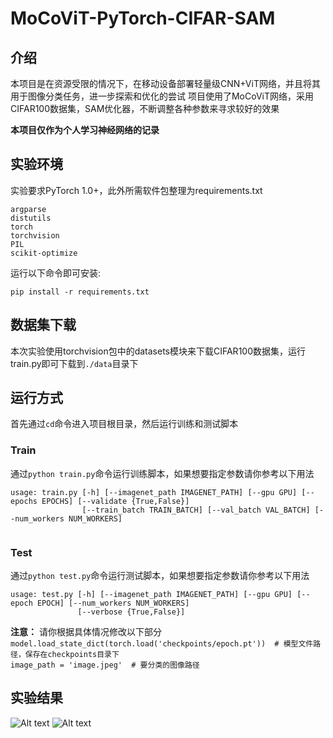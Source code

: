 # MoCoViT-PyTorch-CIFAR-SAM

## 介绍
本项目是在资源受限的情况下，在移动设备部署轻量级CNN+ViT网络，并且将其用于图像分类任务，进一步探索和优化的尝试
项目使用了MoCoViT网络，采用CIFAR100数据集，SAM优化器，不断调整各种参数来寻求较好的效果  

**本项目仅作为个人学习神经网络的记录**

## 实验环境
实验要求PyTorch 1.0+，此外所需软件包整理为requirements.txt
```
argparse
distutils
torch
torchvision
PIL
scikit-optimize
```
运行以下命令即可安装:
```
pip install -r requirements.txt
```


## 数据集下载
本次实验使用torchvision包中的datasets模块来下载CIFAR100数据集，运行train.py即可下载到```./data```目录下

## 运行方式
首先通过```cd```命令进入项目根目录，然后运行训练和测试脚本

### Train
通过```python train.py```命令运行训练脚本，如果想要指定参数请你参考以下用法

```
usage: train.py [-h] [--imagenet_path IMAGENET_PATH] [--gpu GPU] [--epochs EPOCHS] [--validate {True,False}]
                [--train_batch TRAIN_BATCH] [--val_batch VAL_BATCH] [--num_workers NUM_WORKERS]


```

### Test
通过```python test.py```命令运行测试脚本，如果想要指定参数请你参考以下用法
```
usage: test.py [-h] [--imagenet_path IMAGENET_PATH] [--gpu GPU] [--epoch EPOCH] [--num_workers NUM_WORKERS]
               [--verbose {True,False}]

```
**注意：** 请你根据具体情况修改以下部分  
```model.load_state_dict(torch.load('checkpoints/epoch.pt'))  # 模型文件路径，保存在checkpoints目录下```  
```image_path = 'image.jpeg'  # 要分类的图像路径```

## 实验结果
![Alt text](readmephoto/image.png)
![Alt text](readmephoto/image-1.png)
